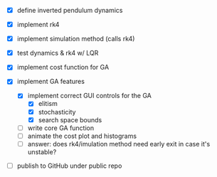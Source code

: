 - [x] define inverted pendulum dynamics
- [x] implement rk4
- [x] implement simulation method (calls rk4)
- [x] test dynamics & rk4 w/ LQR
- [x] implement cost function for GA
- [x] implement GA features
    - [x] implement correct GUI controls for the GA
        - [x] elitism
        - [x] stochasticity
        - [x] search space bounds
    - [ ] write core GA function
    - [ ] animate the cost plot and histograms
    - [ ] answer: does rk4/imulation method need early exit in case it's unstable?
- [ ] publish to GitHub under public repo

